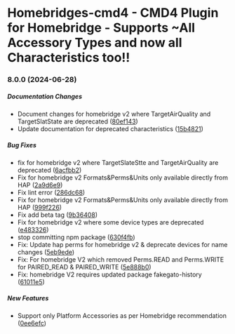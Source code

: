 # Homebridges-cmd4 - CMD4 Plugin for Homebridge - Supports ~All Accessory Types and now all Characteristics too!!
### 8.0.0 (2024-06-28)

##### Documentation Changes
*  Document changes for homebridge v2 where TargetAirQuality and TargetSlatState are deprecated ([80ef143](https://github.com/ztalbot2000/homebridge-cmd4/commit/80ef143fa68ff7abedd6bcf4b715d2dab3ae8451))
*  Update documentation for deprecated characteristics ([15b4821](https://github.com/ztalbot2000/homebridge-cmd4/commit/15b482135fbd97e0d379ea2602fd1566bab8a952))

##### Bug Fixes
*  fix for homebridge v2 where TargetSlateStte and TargetAirQuality are deprecated ([6acfbb2](https://github.com/ztalbot2000/homebridge-cmd4/commit/6acfbb26bf56a355d76f3f96dafabdfefd26bbb6))
*  Fix for homebridge v2 Formats&Perms&Units only available directly from HAP ([2a9d6e9](https://github.com/ztalbot2000/homebridge-cmd4/commit/2a9d6e976647f1fa7e1a3ee34e5080a3c28eae73))
*  Fix lint error ([286dc68](https://github.com/ztalbot2000/homebridge-cmd4/commit/286dc68441c776a93f0f0d913db326fa9ccafeec))
*  Fix for homebridge v2 Formats&Perms&Units only available directly from HAP ([999f226](https://github.com/ztalbot2000/homebridge-cmd4/commit/999f226855de026b3bb0e9ecdd237fc7d0976f22))
*  Fix add beta tag ([9b36408](https://github.com/ztalbot2000/homebridge-cmd4/commit/9b364087ec489c5dfda503ceaf1429b626a929c0))
*  Fix for homebridge v2 where some device types are deprecated ([e483326](https://github.com/ztalbot2000/homebridge-cmd4/commit/e483326d93d447f81be5978f337ce80834798145))
*  stop committing npm package ([630f4fb](https://github.com/ztalbot2000/homebridge-cmd4/commit/630f4fb6f6cbd876b3fe21ee4689eb40a6adeacc))
*  Fix: Update hap perms for homebridge v2 & deprecate devices for name changes ([5eb9ede](https://github.com/ztalbot2000/homebridge-cmd4/commit/5eb9ede93de6b80920defeacf704e7c560ee9bda))
*  Fix: For homebridge V2 which removed Perms.READ and Perms.WRITE for PAIRED_READ & PAIRED_WRITE ([5e888b0](https://github.com/ztalbot2000/homebridge-cmd4/commit/5e888b09cee178ec722499e5429f2dba4fb5c8a9))
*  Fix: homebridge V2 requires updated package fakegato-history ([61011e5](https://github.com/ztalbot2000/homebridge-cmd4/commit/61011e58378aff7eab351cc97ce05a167f759ca2))


##### New Features

*  Support only Platform Accessories as per Homebridge recommendation ([0ee6efc](https://github.com/ztalbot2000/homebridge-cmd4/commit/0ee6efcc09b7c87f346299fb9ccab5940fba7ee0))

